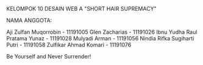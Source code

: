 KELOMPOK 10 DESAIN WEB A
"SHORT HAIR SUPREMACY"

NAMA ANGGOTA:

  Aji Zulfan Muqorrobin - 11191005
  Glen Zacharias - 11191026
  Ibnu Yudha Raul Pratama Yunaz - 11191028
  Mulyadi Arman - 11191056
  Nindia Rifka Sugiharti Putri - 11191058
  Zulfikar Ahmad Komari - 11191076

Be Yourself and Never Surrender!
